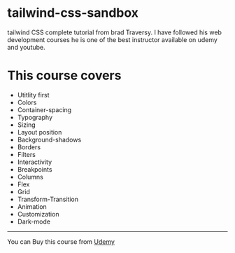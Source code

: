 # tailwind-css-sandbox

tailwind CSS complete tutorial from brad Traversy. I have followed his web development courses he is one of the best instructor
available on udemy and youtube.

# This course covers

- Utitlity first
- Colors
- Container-spacing
- Typography
- Sizing
- Layout position
- Background-shadows
- Borders
- Filters
- Interactivity
- Breakpoints
- Columns
- Flex
- Grid
- Transform-Transition
- Animation
- Customization
- Dark-mode

<hr>

You can Buy this course from [Udemy](https://www.udemy.com/course/tailwind-from-scratch/)
